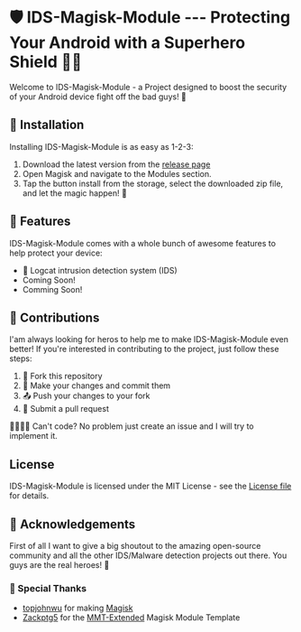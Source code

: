 # 🛡️ IDS-Magisk-Module --- Protecting Your Android with a Superhero Shield 🦸‍♂️

Welcome to IDS-Magisk-Module - a Project designed to boost the security of your Android device fight off the bad guys! 💪

## 🔧 Installation

Installing IDS-Magisk-Module is as easy as 1-2-3:
1. Download the latest version from the [release page](https://github.com/CEOXeon/IDS-Magisk-Module/releases)
2. Open Magisk and navigate to the Modules section.
3. Tap the button install from the storage, select the downloaded zip file, and let the magic happen! 🎉

## 🚀 Features

IDS-Magisk-Module comes with a whole bunch of awesome features to help protect your device:
* 📝 Logcat intrusion detection system (IDS)
* Coming Soon!
* Comming Soon!

## 🤝 Contributions

I'am always looking for heros to help me to make IDS-Magisk-Module even better! If you're interested in contributing to the project, just follow these steps:

1. 🍴 Fork this repository
2. 🔨 Make your changes and commit them
3. 📤 Push your changes to your fork
4. 🔀 Submit a pull request

🙋‍♂️🔧💡 Can't code? No problem just create an issue and I will try to implement it.

## License

IDS-Magisk-Module is licensed under the MIT License - see the [License file](https://github.com/CEOXeon/IDS-Magisk-Module/blob/main/LICENSE) for details.

## 🙏 Acknowledgements
First of all I want to give a big shoutout to the amazing open-source community and all the other IDS/Malware detection projects out there. You guys are the real heroes! 👏

### 👏 Special Thanks
* [topjohnwu](https://github.com/topjohnwu/) for making [Magisk](https://github.com/topjohnwu/Magisk)
* [Zackptg5](https://github.com/Zackptg5/) for the [MMT-Extended](https://github.com/Zackptg5/MMT-Extended) Magisk Module Template

